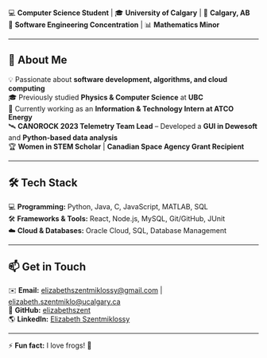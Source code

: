 💻 **Computer Science Student** | 🎓 **University of Calgary** | 📍 **Calgary, AB**  
🔧 **Software Engineering Concentration** | 📊 **Mathematics Minor**  

---

## 🚀 About Me  
💡 Passionate about **software development, algorithms, and cloud computing**  
🎓 Previously studied **Physics & Computer Science** at **UBC**  
🔭 Currently working as an **Information & Technology Intern at ATCO Energy**  
🛰 **CANOROCK 2023 Telemetry Team Lead** – Developed a **GUI in Dewesoft** and **Python-based data analysis**  
🏆 **Women in STEM Scholar** | **Canadian Space Agency Grant Recipient**  

---

## 🛠 Tech Stack  
💻 **Programming:** Python, Java, C, JavaScript, MATLAB, SQL  
🛠 **Frameworks & Tools:** React, Node.js, MySQL, Git/GitHub, JUnit  
☁️ **Cloud & Databases:** Oracle Cloud, SQL, Database Management  

---

## 📫 Get in Touch  
✉️ **Email:** [elizabethszentmiklossy@gmail.com](mailto:elizabethszentmiklossy@gmail.com) | [elizabeth.szentmiklo@ucalgary.ca](mailto:elizabeth.szentmiklo@ucalgary.ca)  
🔗 **GitHub:** [elizabethszent](https://github.com/elizabethszent)  
🌎 **LinkedIn:** [Elizabeth Szentmiklossy](https://www.linkedin.com/in/elizabeth-szentmiklossy-aabb19189/?originalSubdomain=ca)  

---

⚡ **Fun fact:** I love frogs! 🐸  
